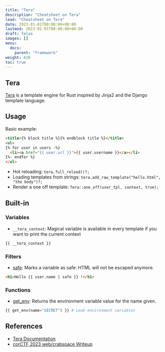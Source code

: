```yaml
---
title: "Tera"
description: "Cheatsheet on Tera"
lead: "Cheatsheet on Tera"
date: 2023-01-01T00:00:00+00:00
lastmod: 2023-01-01T00:00:00+00:00
draft: false
images: []
menu:
  docs:
    parent: "framework"
weight: 620
toc: true
---
```


## Tera

[Tera](https://github.com/Keats/tera) is a template engine for Rust inspired by Jinja2 and the Django template language.

## Usage

Basic example:

```html
<title>{% block title %}{% endblock title %}</title>
<ul>
{% for user in users -%}
  <li><a href="{{ user.url }}">{{ user.username }}</a></li>
{%- endfor %}
</ul>
```

- Hot reloading: `tera.full_reload()?;`
- Loading templates from strings: `tera.add_raw_template("hello.html", "the body")?;`
- Render a one off template: `Tera::one_off(user_tpl, context, true);`

## Built-in

### Variables

- `__tera_context`: Magical variable is available in every template if you want to print the current context

```python
{{ __tera_context }}
```

### Filters

- [safe](https://tera.netlify.app/docs/#safe): Marks a variable as safe: HTML will not be escaped anymore.

```html
<h1>Hello {{ user.name | safe }} !</h1>
```

### Functions

- [get_env](https://tera.netlify.app/docs/#get-env): Returns the environment variable value for the name given.

```python
{{ get_env(name="SECRET") }} # Leak environment variables
```


## References

- [Tera Documentation](https://tera.netlify.app/docs/)
- [corCTF 2023 web/crabspace Writeup](https://www.cjxol.com/posts/corctf-2023-crabspace-web-writeup/)